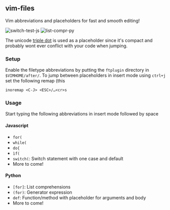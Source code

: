 ## vim-files

Vim abbreviations and placeholders for fast and smooth editing!

![switch-test-js](https://cloud.githubusercontent.com/assets/376921/14764217/7c4ff740-09b0-11e6-96bf-339458171517.gif)
![list-compr-py](https://cloud.githubusercontent.com/assets/376921/14764219/81368800-09b0-11e6-9487-a6990ae6eea1.gif)

The unicode [triple dot](http://www.fileformat.info/info/unicode/char/2026/index.htm) is used as a placeholder since it's compact and probably wont ever conflict with your code when jumping.

### Setup
Enable the filetype abbreviations by putting the `ftplugin` directory in `$VIMHOME/after/`. To jump between placeholders in insert mode using `ctrl+j` set the following remap (this 

    inoremap <C-J> <ESC>/…<cr>s

### Usage
Start typing the following abbreviations in insert mode followed by space

#### Javascript
* `for(`
* `while(`
* `do{`
* `ìf(`
* `switch(`: Switch statement with one case and default
* More to come!

#### Python
* `[for]`: List comprehensions
* `(for)`: Generator expression
* `def`: Function/method with placeholder for arguments and body
* More to come!
